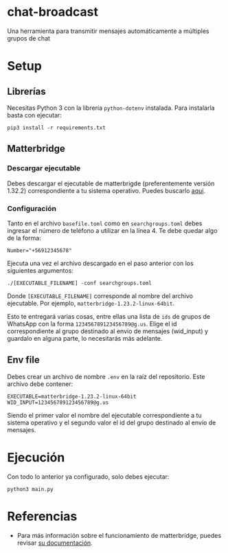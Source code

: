 # chat-broadcast
Una herramienta para transmitir mensajes automáticamente a múltiples grupos de chat

# Setup

## Librerías
Necesitas Python 3 con la librería `python-dotenv` instalada. Para instalarla basta con ejecutar:
```
pip3 install -r requirements.txt
```

## Matterbridge
### Descargar ejecutable
Debes descargar el ejecutable de matterbrigde (preferentemente versión 1.32.2) correspondiente a tu sistema operativo. Puedes buscarlo [aquí](https://github.com/42wim/matterbridge/releases/tag/v1.23.2).

### Configuración
Tanto en el archivo `basefile.toml` como en `searchgroups.toml` debes ingresar el número de teléfono a utilizar en la línea 4. Te debe quedar algo de la forma:
```
Number="+56912345678"
```

Ejecuta una vez el archivo descargado en el paso anterior con los siguientes argumentos:
```
./[EXECUTABLE_FILENAME] -conf searchgroups.toml
```
Donde `[EXECUTABLE_FILENAME]` corresponde al nombre del archivo ejecutable. Por ejemplo, `matterbridge-1.23.2-linux-64bit`.

Esto te entregará varias cosas, entre ellas una lista de `ids` de grupos de WhatsApp con la forma `123456789123456789@g.us`. Elige el id correspondiente al grupo destinado al envío de mensajes (wid_input) y guardalo en alguna parte, lo necesitarás más adelante.


## Env file
Debes crear un archivo de nombre `.env` en la raíz del repositorio. Este archivo debe contener:
```
EXECUTABLE=matterbridge-1.23.2-linux-64bit
WID_INPUT=123456789123456789@g.us
```
Siendo el primer valor el nombre del ejecutable correspondiente a tu sistema operativo y el segundo valor el id del grupo destinado al envío de mensajes.

# Ejecución

Con todo lo anterior ya configurado, solo debes ejecutar:
```
python3 main.py
```

# Referencias

- Para más información sobre el funcionamiento de matterbridge, puedes revisar [su documentación](https://github.com/42wim/matterbridge).
